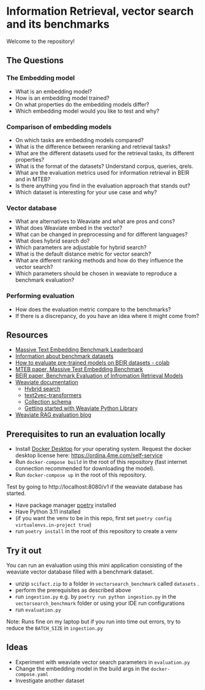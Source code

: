 # Information Retrieval, vector search and its benchmarks

Welcome to the repository!



## The Questions

### The Embedding model 
- What is an embedding model?
- How is an embedding model trained?
- On what properties do the embedding models differ?
- Which embedding model would you like to test and why?

### Comparison of embedding models 
- On which tasks are embedding models compared?
- What is the difference between reranking and retrieval tasks?
- What are the different datasets used for the retrieval tasks, its different properties?
- What is the format of the datasets? Understand corpus, queries, qrels.
- What are the evaluation metrics used for information retrieval in BEIR and in MTEB?
- Is there anything you find in the evaluation approach that stands out?
- Which dataset is interesting for your use case and why?

### Vector database
- What are alternatives to Weaviate and what are pros and cons?
- What does Weaviate embed in the vector?
- What can be changed in preprocessing and for different languages?
- What does hybrid search do?
- Which parameters are adjustable for hybrid search?
- What is the default distance metric for vector search?
- What are different ranking methods and how do they influence the vector search?
- Which parameters should be chosen in weaviate to reproduce a benchmark evaluation?

### Performing evaluation
- How does the evaluation metric compare to the benchmarks?
- If there is a discrepancy, do you have an idea where it might come from?


## Resources


- [Massive Text Embedding Benchmark Leaderboard](https://huggingface.co/spaces/mteb/leaderboard)
- [Information about benchmark datasets](https://github.com/beir-cellar/beir)
- [How to evaluate pre-trained models on BEIR datasets - colab](https://colab.research.google.com/drive/1HfutiEhHMJLXiWGT8pcipxT5L2TpYEdt?usp=sharing)
- [MTEB paper, Massive Test Embedding Benchmark](references/MTEB_2023.pdf)
- [BEIR paper, Benchmark Evaluation of Infromation Retrieval Models](references/BEIR_2021.pdf)
- [Weaviate documentation](https://weaviate.io/developers/weaviate)
  - [Hybrid search](https://weaviate.io/developers/weaviate/search/hybrid)
  - [text2vec-transformers](https://weaviate.io/developers/weaviate/modules/retriever-vectorizer-modules/text2vec-transformers)
  - [Collection schema](https://weaviate.io/developers/weaviate/config-refs/schema)
  - [Getting started with Weaviate Python Library](https://towardsdatascience.com/getting-started-with-weaviate-python-client-e85d14f19e4f)
- [Weaviate RAG evaluation blog](https://weaviate.io/blog/rag-evaluation)

## Prerequisites to run an evaluation locally

* Install [Docker Desktop](https://www.docker.com/products/docker-desktop/) for your operating system. Request the docker desktop license here: https://ordina.4me.com/self-service
* Run `docker-compose build` in the root of this repository (fast internet connection recommended for downloading the model).
* Run `docker-compose up` in the root of this repository.

Test by going to http://localhost:8080/v1 if the weaviate database has started.

* Have package manager [poetry](https://python-poetry.org/docs/) installed
* Have Python 3.11 installed
* (if you want the venv to be in this repo, first set `poetry config virtualenvs.in-project true`)
* run `poetry install` in the root of this repository to create a venv 


## Try it out

You can run an evaluation using this mini application consisting of the weaviate vector database filled with a benchmark dataset.

- unzip  `scifact.zip` to a folder in `vectorsearch_benchmark` called `datasets` .
- perform the prerequisites as described above
- run `ingestion.py` e.g. by `poetry run python ingestion.py` in the `vectorsearch_benchmark` folder or using your IDE run configurations
- run `evaluation.py`

Note: Runs fine on my laptop but if you run into time out errors, try to reduce the `BATCH_SIZE` in `ingestion.py`

## Ideas
- Experiment with weaviate vector search parameters in `evaluation.py`
- Change the embedding model in the build args in the `docker-compose.yaml`
- Investigate another dataset